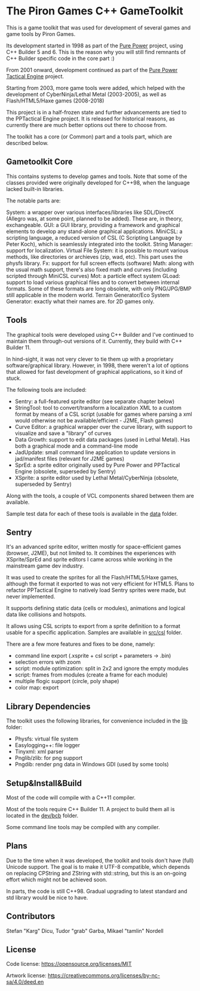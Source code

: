 # The Piron Games C++ GameToolkit

This is a game toolkit that was used for development of several games and game tools by Piron Games. 

Its development started in 1998 as part of the [Pure Power](https://www.pirongames.com/games/ppower/ppower.htm) project, using C++ Builder 5 and 6. This is the reason why you will still find remnants of C++ Builder specific code in the core part :)

From 2001 onward, development continued as part of the [Pure Power Tactical Engine](http://sourceforge.net/projects/pptactical/) project.

Starting from 2003, more game tools were added, which helped with the development of CyberNinja/Lethal Metal (2003-2005), as well as Flash/HTML5/Haxe games (2008-2018)

This project is in a half-frozen state and further advancements are tied to the PPTactical Engine project. It is released for historical reasons, as currently there are much better options out there to choose from.

The toolkit has a core (or Common) part and a tools part, which are described below.

## Gametoolkit Core

This contains systems to develop games and tools. Note that some of the classes provided were originally developed for C++98, when the language lacked built-in libraries.

The notable parts are:

System: a wrapper over various interfaces/libraries like SDL/DirectX (Allegro was, at some point, planned to be added). These are, in theory, exchangeable.
GUI: a GUI library, providing a framework and graphical elements to develop any stand-alone graphical applications.
MiniCSL: a scripting language, a reduced version of CSL (C Scripting Language by Peter Koch), which is seamlessly integrated into the toolkit.
String Manager: support for localization.
Virtual File System: it is possible to mount various methods, like directories or archieves (zip, wad, etc). This part uses the physfs library.
Fx: support for full screen effects (software)
Math: along with the usual math support, there's also fixed math and curves (including scripted through MiniCSL curves)
Mot: a particle effect system
GLoad: support to load various graphical files and to convert between internal formats. Some of these formats are long obsolete, with only PNG/JPG/BMP still applicable in the modern world.
Terrain Generator/Eco System Generator: exactly what their names are. for 2D games only.

## Tools

The graphical tools were developed using C++ Builder and I've continued to maintain them through-out versions of it. Currently, they build with C++ Builder 11.

In hind-sight, it was not very clever to tie them up with a proprietary software/graphical library. However, in 1998, there weren't a lot of options that allowed for fast development of graphical applications, so it kind of stuck.

The following tools are included:

* Sentry: a full-featured sprite editor (see separate chapter below)
* StringTool: tool to convert/transform a localization XML to a custom format by means of a CSL script (usable for games where parsing a xml would otherwise not be available/efficient - J2ME, Flash games)
* Curve Editor: a graphical wrapper over the curve library, with support to visualize and save a "library" of curves
* Data Growth: support to edit data packages (used in Lethal Metal). Has both a graphical mode and a command-line mode 
* JadUpdate: small command line application to update versions in jad/manifest files (relevant for J2ME games)
* SprEd: a sprite editor originally used by Pure Power and PPTactical Engine (obsolete, superseded by Sentry)
* XSprite: a sprite editor used by Lethal Metal/CyberNinja (obsolete, superseded by Sentry)

Along with the tools, a couple of VCL components shared between them are available.

Sample test data for each of these tools is available in the [data](https://github.com/stefandee/gametoolkit/tree/main/data) folder.

## Sentry
It's an advanced sprite editor, written mostly for space-efficient games (browser, J2ME), but not limited to. It combines the experiences with XSprite/SprEd and sprite editors I came across while working in the mainstream game dev industry.

It was used to create the sprites for all the Flash/HTML5/Haxe games, although the format it exported to was not very efficient for HTML5. Plans to refactor PPTactical Engine to natively load Sentry sprites were made, but never implemented.

It supports defining static data (cells or modules), animations and logical data like collisions and hotspots.

It allows using CSL scripts to export from a sprite definition to a format usable for a specific application. Samples are available in [src/csl](https://github.com/stefandee/gametoolkit/tree/main/src/csl/Sentry) folder.

There are a few more features and fixes to be done, namely:
* command line export (.xsprite + csl script + parameters -> .bin)
* selection errors with zoom
* script: module optimization: split in 2x2 and ignore the empty modules
* script: frames from modules (create a frame for each module)
* multiple flogic support (circle, poly shape)
* color map: export

## Library Dependencies
The toolkit uses the following libraries, for convenience included in the [lib](https://github.com/stefandee/gametoolkit/tree/main/lib) folder:

* Physfs: virtual file system
* Easylogging++: file logger
* Tinyxml: xml parser
* Pnglib/zlib: for png support
* Pngdib: render png data in Windows GDI (used by some tools)

## Setup&Install&Build
Most of the code will compile with a C++11 compiler.

Most of the tools require C++ Builder 11. A project to build them all is located in the [dev/bcb](https://github.com/stefandee/gametoolkit/tree/main/dev/bcb) folder.

Some command line tools may be compiled with any compiler.

## Plans
Due to the time when it was developed, the toolkit and tools don't have (full) Unicode support. The goal is to make it UTF-8 compatible, which depends on replacing CPString and ZString with std::string, but this is an on-going effort which might not be achieved soon.

In parts, the code is still C++98. Gradual upgrading to latest standard and std library would be nice to have.

## Contributors
Stefan "Karg" Dicu, Tudor "grab" Garba, Mikael "tamlin" Nordell

## License

Code license:
https://opensource.org/licenses/MIT

Artwork license:
https://creativecommons.org/licenses/by-nc-sa/4.0/deed.en